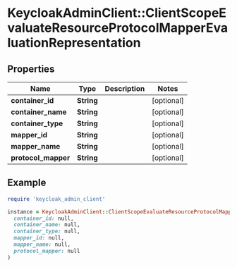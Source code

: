 # KeycloakAdminClient::ClientScopeEvaluateResourceProtocolMapperEvaluationRepresentation

## Properties

| Name | Type | Description | Notes |
| ---- | ---- | ----------- | ----- |
| **container_id** | **String** |  | [optional] |
| **container_name** | **String** |  | [optional] |
| **container_type** | **String** |  | [optional] |
| **mapper_id** | **String** |  | [optional] |
| **mapper_name** | **String** |  | [optional] |
| **protocol_mapper** | **String** |  | [optional] |

## Example

```ruby
require 'keycloak_admin_client'

instance = KeycloakAdminClient::ClientScopeEvaluateResourceProtocolMapperEvaluationRepresentation.new(
  container_id: null,
  container_name: null,
  container_type: null,
  mapper_id: null,
  mapper_name: null,
  protocol_mapper: null
)
```

